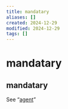 ```yaml
---
title: mandatary
aliases: []
created: 2024-12-29
modified: 2024-12-29
tags: []
---
```

# mandatary
## mandatary

See “[agent](https://www.bankofcanada.ca/core-functions/retail-payments-supervision/retail-payments-supervision-glossary/#agent)”
